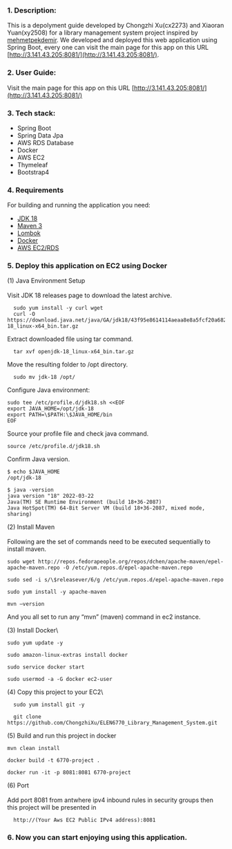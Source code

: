 ### 1. Description:
This is a depolyment guide developed by Chongzhi Xu(cx2273) and Xiaoran Yuan(xy2508) for a library management system project inspired by [mehmetpekdemir](https://github.com/mehmetpekdemir/Library-Management-System). We developed and deployed this web application using Spring Boot, every one can visit the main page for this app on this URL [http://3.141.43.205:8081/](http://3.141.43.205:8081/).

### 2. User Guide:
Visit the main page for this app on this URL [http://3.141.43.205:8081/](http://3.141.43.205:8081/)

### 3. Tech stack:
  - Spring Boot
  - Spring Data Jpa
  - AWS RDS Database
  - Docker
  - AWS EC2
  - Thymeleaf
  - Bootstrap4

### 4. Requirements

For building and running the application you need:
- [JDK 18](http://www.oracle.com/technetwork/java/javase/downloads/jdk8-downloads-2133151.html)
- [Maven 3](https://maven.apache.org)
- [Lombok](https://projectlombok.org)
- [Docker](https://www.docker.com)
- [AWS EC2/RDS](https://aws.amazon.com/aws/ec2)

### 5. Deploy this application on EC2 using Docker
(1) Java Environment Setup\
\
Visit JDK 18 releases page to download the latest archive.
```
  sudo yum install -y curl wget
  curl -O https://download.java.net/java/GA/jdk18/43f95e8614114aeaa8e8a5fcf20a682d/36/GPL/openjdk-18_linux-x64_bin.tar.gz
```
Extract downloaded file using tar command.
```
  tar xvf openjdk-18_linux-x64_bin.tar.gz
```
Move the resulting folder to /opt directory.
```
  sudo mv jdk-18 /opt/
```
Configure Java environment:
```
sudo tee /etc/profile.d/jdk18.sh <<EOF
export JAVA_HOME=/opt/jdk-18
export PATH=\$PATH:\$JAVA_HOME/bin
EOF
```
Source your profile file and check java command.
```
source /etc/profile.d/jdk18.sh
```
Confirm Java version.
```
$ echo $JAVA_HOME
/opt/jdk-18

$ java -version
java version "18" 2022-03-22
Java(TM) SE Runtime Environment (build 18+36-2087)
Java HotSpot(TM) 64-Bit Server VM (build 18+36-2087, mixed mode, sharing)
```

(2) Install Maven\
\
Following are the set of commands need to be executed sequentially to install maven.
```
sudo wget http://repos.fedorapeople.org/repos/dchen/apache-maven/epel-apache-maven.repo -O /etc/yum.repos.d/epel-apache-maven.repo
```
```
sudo sed -i s/\$releasever/6/g /etc/yum.repos.d/epel-apache-maven.repo
```
```
sudo yum install -y apache-maven
```
```
mvn –version
```
And you all set to run any “mvn” (maven) command in ec2 instance.

(3) Install Docker\

```
sudo yum update -y
```
```
sudo amazon-linux-extras install docker
```
```
sudo service docker start
```
```
sudo usermod -a -G docker ec2-user
```

(4) Copy this project to your EC2\

```
  sudo yum install git -y
```
```
  git clone https://github.com/ChongzhiXu/ELEN6770_Library_Management_System.git
```

(5) Build and run this project in docker

```
mvn clean install
```
```
docker build -t 6770-project . 
```
```
docker run -it -p 8081:8081 6770-project
```
  
(6) Port\
\
Add port 8081 from antwhere ipv4 inbound rules in security groups then this project will be presented in
```
  http://(Your Aws EC2 Public IPv4 address):8081
```

### 6. Now you can start enjoying using this application.
